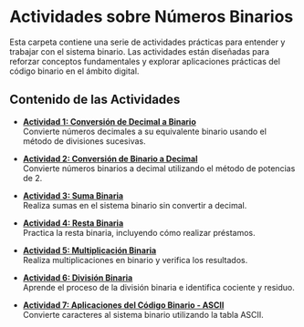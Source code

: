 # Actividades sobre Números Binarios

Esta carpeta contiene una serie de actividades prácticas para entender y trabajar con el sistema binario. Las actividades están diseñadas para reforzar conceptos fundamentales y explorar aplicaciones prácticas del código binario en el ámbito digital.

## Contenido de las Actividades

- **[Actividad 1: Conversión de Decimal a Binario](act01-conversion-decimal-binario.md)**  
  Convierte números decimales a su equivalente binario usando el método de divisiones sucesivas.

- **[Actividad 2: Conversión de Binario a Decimal](actividad-02-conversion-binario-decimal.md)**  
  Convierte números binarios a decimal utilizando el método de potencias de 2.

- **[Actividad 3: Suma Binaria](actividad-03-suma-binaria.md)**  
  Realiza sumas en el sistema binario sin convertir a decimal.

- **[Actividad 4: Resta Binaria](actividad-04-resta-binaria.md)**  
  Practica la resta binaria, incluyendo cómo realizar préstamos.

- **[Actividad 5: Multiplicación Binaria](actividad-05-multiplicacion-binaria.md)**  
  Realiza multiplicaciones en binario y verifica los resultados.

- **[Actividad 6: División Binaria](actividad-06-division-binaria.md)**  
  Aprende el proceso de la división binaria e identifica cociente y residuo.

- **[Actividad 7: Aplicaciones del Código Binario - ASCII](actividad-07-aplicaciones-ascii.md)**  
  Convierte caracteres al sistema binario utilizando la tabla ASCII.
